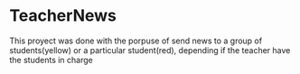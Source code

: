 # TeacherNews
This proyect was done with the porpuse of send news to a group of students(yellow) or a particular student(red), depending if the teacher have the students in charge

